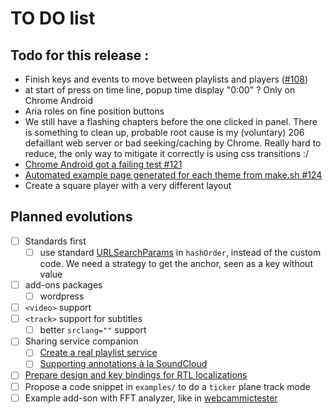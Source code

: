 TO DO list
==========

Todo for this release :
-----------------------

 - Finish keys and events to move between playlists and players ([#108](#108))
 - at start of press on time line, popup time display "0:00" ? Only on Chrome Android
 - Aria roles on fine position buttons
 - We still have a flashing chapters before the one clicked in panel. There is something to clean up, probable root cause is my (voluntary) 206 defaillant web server or bad seeking/caching by Chrome. Really hard to reduce, the only way to mitigate it correctly is using css transitions :/
 - [Chrome Android got a failing test #121](#121) 
 - [Automated example page generated for each theme from make.sh #124](#124)
 - Create a square player with a very different layout


Planned evolutions
------------------

- [ ] Standards first
    - [ ] use standard [URLSearchParams](https://developer.mozilla.org/en-US/docs/Web/API/URLSearchParams) in `hashOrder`, instead of the custom code. We need a strategy to get the anchor, seen as a key without value
- [ ] add-ons packages
    - [ ] wordpress
- [ ] `<video>` support
- [ ] `<track>` support for subtitles
	- [ ] better `srclang=""` support
- [ ] Sharing service companion
    - [ ] [Create a real playlist service](https://github.com/dascritch/cpu-audio/issues/8)
    - [ ] [Supporting annotations à la SoundCloud](https://github.com/dascritch/cpu-audio/issues/10)
- [ ] [Prepare design and key bindings for RTL localizations](https://github.com/dascritch/cpu-audio/issues/26)
- [ ] Propose a code snippet in `examples/` to do a `ticker` plane track mode
- [ ] Example add-son with FFT analyzer, like in [webcammictester](https://webcammictest.com/check-mic.html)

<!-- {% include footer.html %} -->
